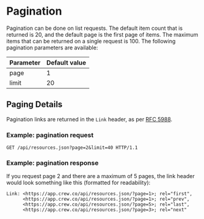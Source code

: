 # Pagination

Pagination can be done on list requests. The default item count that is returned is 20, and the default page is the first
page of items. The maximum items that can be returned on a single request is 100. The following pagination parameters
are available:

|Parameter|Default value|
|---------|-------|
|page|1|
|limit|20|

## Paging Details

Pagination links are returned in the `Link` header, as per [RFC 5988][1].

### Example: pagination request

```
GET /api/resources.json?page=2&limit=40 HTTP/1.1 
```

### Example: pagination response

If you request page 2 and there are a maximum of 5 pages, the link header would look something like this (formatted
for readability):

```
Link: <https://app.crew.co/api/resources.json/?page=1>; rel="first",
      <https://app.crew.co/api/resources.json/?page=1>; rel="prev",
      <https://app.crew.co/api/resources.json/?page=5>; rel="last",
      <https://app.crew.co/api/resources.json/?page=3>; rel="next"
```

[1]: https://tools.ietf.org/html/rfc5988

